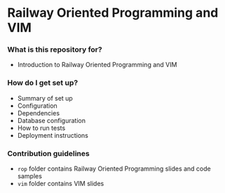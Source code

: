 # Railway Oriented Programming and VIM

### What is this repository for?

* Introduction to Railway Oriented Programming and VIM

### How do I get set up?

* Summary of set up
* Configuration
* Dependencies
* Database configuration
* How to run tests
* Deployment instructions

### Contribution guidelines

- `rop` folder contains Railway Oriented Programming slides and code samples
- `vim` folder contains VIM slides
